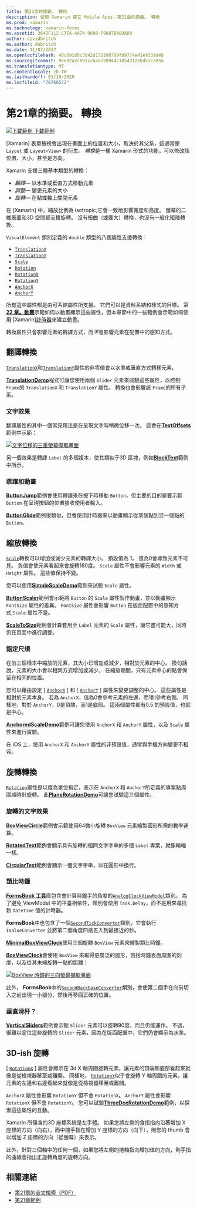 ```yaml
---
title: 第21章的摘要。 轉換
description: 使用 Xamarin 建立 Mobile Apps：第21章的摘要。 轉換
ms.prod: xamarin
ms.technology: xamarin-forms
ms.assetid: 3642F112-C7FA-4A74-9000-F9087BA89AD9
author: davidbritch
ms.author: dabritch
ms.date: 11/07/2017
ms.openlocfilehash: 40c091d0c5042d172108709f89774e41e9339d4b
ms.sourcegitcommit: 9ee02a2c091ccb4a728944c1854312ebd51ca05b
ms.translationtype: MT
ms.contentlocale: zh-TW
ms.lasthandoff: 03/10/2020
ms.locfileid: "70760572"
---
```

# <a name="summary-of-chapter-21-transforms"></a>第21章的摘要。 轉換

[![下載範例](~/media/shared/download.png) 下載範例](https://github.com/xamarin/xamarin-forms-book-samples/tree/master/Chapter21)

[Xamarin] 表單檢視會出現在畫面上的位置和大小，取決於其父系，這通常是 `Layout` 或 `Layout<View>` 的衍生。 *轉換*是一種 Xamarin 形式的功能，可以修改該位置、大小，甚至是方向。

Xamarin 支援三種基本類型的轉換：

- *翻譯*&mdash; 以水準或垂直方式移動元素
- *調整*&mdash; 變更元素的大小
- *旋轉*&mdash; 在點或軸上關閉元素

在 [Xamarin] 中，縮放比例為 isotropic;它會一致地影響寬度和高度。 螢幕的二維表面和3D 空間都支援旋轉。 沒有扭曲（或龐大）轉換，也沒有一般化矩陣轉換。

`VisualElement` 類別定義的 `double` 類型的八個屬性支援轉換：

- [`TranslationX`](xref:Xamarin.Forms.VisualElement.TranslationX)
- [`TranslationY`](xref:Xamarin.Forms.VisualElement.TranslationY)
- [`Scale`](xref:Xamarin.Forms.VisualElement.Scale)
- [`Rotation`](xref:Xamarin.Forms.VisualElement.Rotation)
- [`RotationX`](xref:Xamarin.Forms.VisualElement.RotationX)
- [`RotationY`](xref:Xamarin.Forms.VisualElement.RotationY)
- [`AnchorX`](xref:Xamarin.Forms.VisualElement.AnchorX)
- [`AnchorY`](xref:Xamarin.Forms.VisualElement.AnchorY)

所有這些屬性都是由可系結屬性所支援。 它們可以是資料系結和樣式的目標。 第[**22 章。動畫**](~/xamarin-forms/creating-mobile-apps-xamarin-forms/summaries/chapter22.md)示範如何以動畫顯示這些屬性，但本章節中的一些範例會示範如何使用 [Xamarin][計時器](~/xamarin-forms/platform/device.md#devicestarttimer)來建立動畫。

轉換屬性只會影響元素的轉譯方式，而*不*會影響元素在配置中的感知方式。

## <a name="the-translation-transform"></a>翻譯轉換

[`TranslationX`](xref:Xamarin.Forms.VisualElement.TranslationX)和[`TranslationY`](xref:Xamarin.Forms.VisualElement.TranslationY)屬性的非零值會以水準或垂直方式轉移元素。

[**TranslationDemo**](https://github.com/xamarin/xamarin-forms-book-samples/tree/master/Chapter21/TranslationDemo)程式可讓您使用兩個 `Slider` 元素來試驗這些屬性，以控制 `Frame`的 `TranslationX` 和 `TranslationY` 屬性。 轉換也會影響該 `Frame`的所有子系。

### <a name="text-effects"></a>文字效果

翻譯屬性的其中一個常見用法是在呈現文字時稍微位移一次。 這會在[**TextOffsets**](https://github.com/xamarin/xamarin-forms-book-samples/tree/master/Chapter21/TextOffsets)範例中示範：

[![文字位移的三重螢幕擷取畫面](images/ch21fg03-small.png "文字位移")](images/ch21fg03-large.png#lightbox "文字位移")

另一個效果是轉譯 `Label` 的多個複本，使其類似于3D 區塊，例如[**BlockText**](https://github.com/xamarin/xamarin-forms-book-samples/tree/master/Chapter21/BlockText)範例中所示。

### <a name="jumps-and-animations"></a>跳躍和動畫

[**ButtonJump**](https://github.com/xamarin/xamarin-forms-book-samples/tree/master/Chapter21/ButtonJump)範例會使用轉譯來在按下時移動 `Button`，但主要的目的是要示範 `Button` 在呈現按鈕的位置接收使用者輸入。

[**ButtonGlide**](https://github.com/xamarin/xamarin-forms-book-samples/tree/master/Chapter21/ButtonGlide)範例很類似，但會使用計時器來以動畫顯示從某個點到另一個點的 `Button`。

## <a name="the-scale-transform"></a>縮放轉換

[`Scale`](xref:Xamarin.Forms.VisualElement.Scale)轉換可以增加或減少元素的轉譯大小。 預設值為 1。 值為0會導致元素不可見。 負值會使元素看起來會旋轉180度。 `Scale` 屬性不會影響元素的 `Width` 或 `Height` 屬性。 這些值保持不變。

您可以使用[**SimpleScaleDemo**](https://github.com/xamarin/xamarin-forms-book-samples/tree/master/Chapter21/SimpleScaleDemo)範例來試驗 `Scale` 屬性。

[**ButtonScaler**](https://github.com/xamarin/xamarin-forms-book-samples/tree/master/Chapter21/ButtonScaler)範例會示範將 `Button` 的 `Scale` 屬性製作動畫，並以動畫顯示 `FontSize` 屬性的差異。 `FontSize` 屬性會影響 `Button` 在版面配置中的感知方式;`Scale` 屬性不是。

[**ScaleToSize**](https://github.com/xamarin/xamarin-forms-book-samples/tree/master/Chapter21/ScaleToSize)範例會計算套用至 `Label` 元素的 `Scale` 屬性，讓它盡可能大，同時仍在頁面中進行調整。

### <a name="anchoring-the-scale"></a>錨定尺規

在前三個樣本中縮放的元素，其大小已增加或減少，相對於元素的中心。 換句話說，元素的大小會以相同方式增加或減少。 在縮放期間，只有元素中心的點會保留在相同的位置。

您可以藉由設定 [ [`AnchorX`](xref:Xamarin.Forms.VisualElement.AnchorX) ] 和 [ [`AnchorY`](xref:Xamarin.Forms.VisualElement.AnchorY) ] 屬性來變更調整的中心。 這些屬性是相對於元素本身。 若為 `AnchorX`，值為0會參考元素的左邊，而1則參考右側。 同樣地，對於 `AnchorY`，0是頂端，而1是底部。 這兩個屬性都有0.5 的預設值，也就是中心。

[**AnchoredScaleDemo**](https://github.com/xamarin/xamarin-forms-book-samples/tree/master/Chapter21/AnchoredScaleDemo)範例可讓您使用 `AnchorX` 和 `AnchorY` 屬性，以及 `Scale` 屬性來進行實驗。

在 iOS 上，使用 `AnchorX` 和 `AnchorY` 屬性的非預設值，通常與手機方向變更不相容。

## <a name="the-rotation-transform"></a>旋轉轉換

[`Rotation`](xref:Xamarin.Forms.VisualElement.Rotation)屬性是以度為單位指定，表示在 `AnchorX` 和 `AnchorY`所定義的專案點周圍順時針旋轉。 此[**PlaneRotationDemo**](https://github.com/xamarin/xamarin-forms-book-samples/tree/master/Chapter21/PlaneRotationDemo)可讓您試驗這三個屬性。

### <a name="rotated-text-effects"></a>旋轉的文字效果

[**BoxViewCircle**](https://github.com/xamarin/xamarin-forms-book-samples/tree/master/Chapter21/BoxViewCircle)範例會示範使用64微小旋轉 `BoxView` 元素繪製圓形所需的數學運算。

[**RotatedText**](https://github.com/xamarin/xamarin-forms-book-samples/tree/master/Chapter21/RotatedText)範例會顯示具有旋轉的相同文字字串的多個 `Label` 專案，就像輪輻一樣。

[**CircularText**](https://github.com/xamarin/xamarin-forms-book-samples/tree/master/Chapter21/CircularText)範例會顯示一個文字字串，以在圓形中換行。

### <a name="an-analog-clock"></a>類比時鐘

[**FormsBook 工具**](https://github.com/xamarin/xamarin-forms-book-samples/tree/master/Libraries/Xamarin.FormsBook.Toolkit)庫包含會計算時鐘手的角度的[`AnalogClockViewModel`](https://github.com/xamarin/xamarin-forms-book-samples/blob/master/Libraries/Xamarin.FormsBook.Toolkit/Xamarin.FormsBook.Toolkit/AnalogClockViewModel.cs)類別。 為了避免 ViewModel 中的平臺相依性，類別會使用 `Task.Delay`，而不是用來尋找新 `DateTime` 值的計時器。

**FormsBook**中也包含了一個[`SecondTickConverter`](https://github.com/xamarin/xamarin-forms-book-samples/blob/master/Libraries/Xamarin.FormsBook.Toolkit/Xamarin.FormsBook.Toolkit/SecondTickConverter.cs)類別，它會執行 `IValueConverter` 並將第二個角度四捨五入到最接近的秒。

[**MinimalBoxViewClock**](https://github.com/xamarin/xamarin-forms-book-samples/tree/master/Chapter21/MinimalBoxViewClock)使用三個旋轉 `BoxView` 元素來繪製類比時鐘。

[**BoxViewClock**](https://github.com/xamarin/xamarin-forms-book-samples/tree/master/Chapter21/BoxViewClock)會使用 `BoxView` 來取得更廣泛的圖形，包括時鐘表面周圍的刻度，以及從其末端旋轉一點的距離：

[![BoxView 時鐘的三向螢幕擷取畫面](images/ch21fg17-small.png "類比時鐘臉部")](images/ch21fg17-large.png#lightbox "類比時鐘臉部")

此外， **FormsBook**中的[`SecondBackEaseConverter`](https://github.com/xamarin/xamarin-forms-book-samples/blob/master/Libraries/Xamarin.FormsBook.Toolkit/Xamarin.FormsBook.Toolkit/SecondBackEaseConverter.cs)類別，會使第二個手在向前切入之前出現一小部分，然後再移回正確的位置。

### <a name="vertical-sliders"></a>垂直滑杆？

[**VerticalSliders**](https://github.com/xamarin/xamarin-forms-book-samples/tree/master/Chapter21/VerticalSliders)範例會示範 `Slider` 元素可以旋轉90度，而且仍能運作。 不過，很難以定位這些旋轉的 `Slider` 元素，因為在版面配置中，它們仍會顯示為水準。

## <a name="3d-ish-rotations"></a>3D-ish 旋轉

[ [`RotationX`](xref:Xamarin.Forms.VisualElement.RotationX) ] 屬性會顯示在 3d X 軸周圍旋轉元素，讓元素的頂端和底部看起來就像是從檢視器移至或離開。 同樣地， [`RotationY`](xref:Xamarin.Forms.VisualElement.RotationY)似乎會旋轉 Y 軸周圍的元素，讓元素的左邊和右邊看起來就像是從檢視器移至或離開。

`AnchorX` 屬性會影響 `RotationY` 但不會 `RotationX`。 `AnchorY` 屬性會影響 `RotationX` 但不會 `RotationY`。 您可以試驗[**ThreeDeeRotationDemo**](https://github.com/xamarin/xamarin-forms-book-samples/tree/master/Chapter21/ThreeDeeRotationDemo)範例，以探索這些屬性的互動。

Xamarin 所隱含的3D 座標系統是左手體。 如果您將左側的食指指向沿著增加 X 座標的方向（向右），而中間手指在增加 Y 座標的方向（向下），則您的 thumb 會以增加 Z 座標的方向（從螢幕）來表示。

此外，針對三個軸中的任何一個，如果您將左側的捲軸指向增加值的方向，則手指的曲線會指出正旋轉角度的旋轉方向。

## <a name="related-links"></a>相關連結

- [第21章的全文檢索（PDF）](https://download.xamarin.com/developer/xamarin-forms-book/XamarinFormsBook-Ch21-Apr2016.pdf)
- [第21章範例](https://github.com/xamarin/xamarin-forms-book-samples/tree/master/Chapter21)
